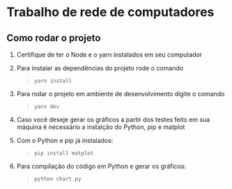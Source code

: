 # Trabalho de rede de computadores

## Como rodar o projeto

1. Certifique de ter o Node e o yarn instalados em seu computador

2. Para instalar as dependências do projeto rode o comando

   > `yarn install`

3. Para rodar o projeto em ambiente de desenvolvimento digite o comando
   > `yarn dev`

4. Caso você deseje gerar os gráficos a partir dos testes feito em sua máquina é necessário
a instalção do Python, pip e matplot

5. Com o Python e pip já instalados:
   > `pip install matplot`
6. Para compilação do código em Python e gerar os gráficos:
   >`python chart.py`
